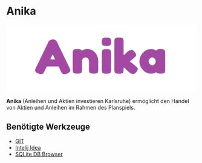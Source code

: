 # Anika

![Anika](./Img/logo.png)

**Anika** (Anleihen und Aktien investieren Karlsruhe) ermöglicht den Handel von Aktien und Anleihen im Rahmen des Planspiels.

## Benötigte Werkzeuge
- [GIT](https://git-scm.com/)
- [Intelij Idea](https://www.jetbrains.com/idea/)
- [SQLite DB Browser](https://sqlitebrowser.org/)

